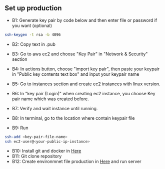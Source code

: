 ## Set up production
- B1: Generate key pair by code below and then enter file or password if you want (optional)

```sh
ssh-keygen -t rsa -b 4096
```
- B2: Copy text in <key-pair-file-name>.pub

- B3: Go to aws ec2 and choose "Key Pair" in "Network & Security" section

- B4: In actions button, choose "import key pair", then paste your keypair in "Public key contents text box" and input your keypair name

- B5: Go to instances section and create ec2 instances with linux version.

- B6: In "key pair (Login)" when creating ec2 instance, you choose Key pair name which was created before.

- B7: Verify and wait instance until running.

- B8: In terminal, go to the location where contain keypair file

- B9: Run
```sh
ssh-add <key-pair-file-name>
ssh ec2-user@<your-public-ip-instance>
```
- B10: Install git and docker in [Here](https://github.com/ClarkLe01/project_management/blob/main/docs/install-docker-aws.md)
- B11: Git clone repository
- B12: Create environmnet file production in [Here](https://github.com/ClarkLe01/project_management/blob/main/README.md) and run server
